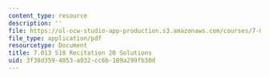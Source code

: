 ```yaml
---
content_type: resource
description: ''
file: https://ol-ocw-studio-app-production.s3.amazonaws.com/courses/7-013-introductory-biology-spring-2018/3f38d3594853a032cc6b189a299fb30d_MIT7_013s18R20S.pdf
file_type: application/pdf
resourcetype: Document
title: 7.013 S18 Recitation 20 Solutions
uid: 3f38d359-4853-a032-cc6b-189a299fb30d
---
```

